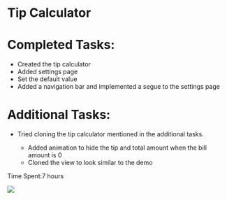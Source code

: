 
Tip Calculator
==============

<h1>Completed Tasks:</h1>
<ul>
<li> Created the tip calculator</li>
<li> Added settings page</li>
<li> Set the default value </li>
<li> Added a navigation bar and implemented a segue to the settings page</li>
</ul>

<h1>Additional Tasks: </h1>
<ul><li> Tried cloning the tip calculator mentioned in the additional tasks.</li>
   <ul>
   <li>Added animation to hide the tip and total amount when the bill amount is 0</li>
   <li>Cloned the view to look similar to the demo</li>
   </ul>
</ul>

Time Spent:7 hours
 
 <a href = "https://vimeo.com/105551590">
 <img src = "https://vimeo.com/105551590">
 </a>
